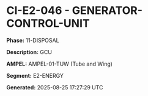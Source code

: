 # CI-E2-046 - GENERATOR-CONTROL-UNIT

**Phase:** 11-DISPOSAL

**Description:** GCU

**AMPEL:** AMPEL-01-TUW (Tube and Wing)

**Segment:** E2-ENERGY

**Generated:** 2025-08-25 17:27:29 UTC
